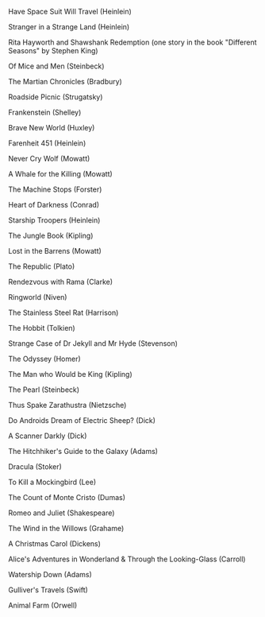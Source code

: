 Have Space Suit Will Travel (Heinlein)

Stranger in a Strange Land (Heinlein)

Rita Hayworth and Shawshank Redemption (one story in the book "Different Seasons" by Stephen King)

Of Mice and Men (Steinbeck)

The Martian Chronicles (Bradbury)

Roadside Picnic (Strugatsky)

Frankenstein (Shelley)

Brave New World (Huxley)

Farenheit 451 (Heinlein)

Never Cry Wolf (Mowatt)

A Whale for the Killing (Mowatt)

The Machine Stops (Forster)

Heart of Darkness (Conrad)

Starship Troopers (Heinlein)

The Jungle Book (Kipling)

Lost in the Barrens (Mowatt)

The Republic (Plato)

Rendezvous with Rama (Clarke)

Ringworld (Niven)

The Stainless Steel Rat (Harrison)

The Hobbit (Tolkien)

Strange Case of Dr Jekyll and Mr Hyde (Stevenson)

The Odyssey (Homer)

The Man who Would be King (Kipling)

The Pearl (Steinbeck)

Thus Spake Zarathustra (Nietzsche)

Do Androids Dream of Electric Sheep? (Dick)

A Scanner Darkly (Dick)

The Hitchhiker's Guide to the Galaxy (Adams)

Dracula (Stoker)

To Kill a Mockingbird (Lee)

The Count of Monte Cristo (Dumas)

Romeo and Juliet (Shakespeare)

The Wind in the Willows (Grahame)

A Christmas Carol (Dickens)

Alice's Adventures in Wonderland & Through the Looking-Glass (Carroll)

Watership Down (Adams)

Gulliver's Travels (Swift)

Animal Farm (Orwell)